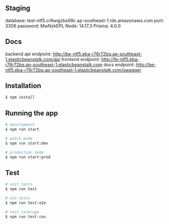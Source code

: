 ## Staging

database: test-ntf5.cr8wqjzbs99c.ap-southeast-1.rds.amazonaws.com
port: 3306
password: MwNzkEPL
Node: 14.17.3
Prisma: 4.0.0

## Docs

backend api endpoint: http://be-ntf5.eba-r76r72bq.ap-southeast-1.elasticbeanstalk.com/api
frontend endpoint: http://fe-ntf5.eba-r76r72bq.ap-southeast-1.elasticbeanstalk.com
docs endpoint: http://be-ntf5.eba-r76r72bq.ap-southeast-1.elasticbeanstalk.com/swagger

## Installation

```bash
$ npm install
```

## Running the app

```bash
# development
$ npm run start

# watch mode
$ npm run start:dev

# production mode
$ npm run start:prod
```

## Test

```bash
# unit tests
$ npm run test

# e2e tests
$ npm run test:e2e

# test coverage
$ npm run test:cov
```
